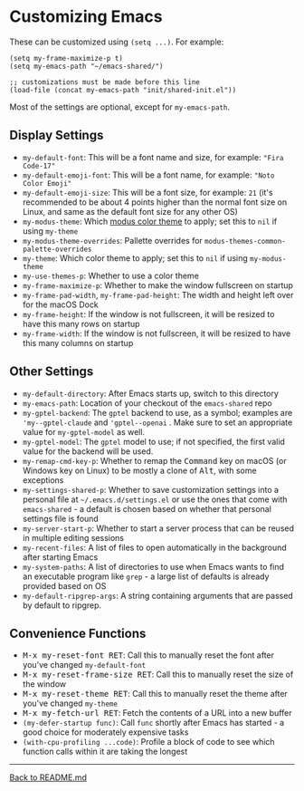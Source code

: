 # Customizing Emacs

These can be customized using `(setq ...)`. For example:

```elisp
(setq my-frame-maximize-p t)
(setq my-emacs-path "~/emacs-shared/")

;; customizations must be made before this line
(load-file (concat my-emacs-path "init/shared-init.el"))
```

Most of the settings are optional, except for `my-emacs-path`.

## Display Settings

* `my-default-font`: This will be a font name and size, for example: `"Fira Code-17"`
* `my-default-emoji-font`: This will be a font name, for example: `"Noto Color Emoji"`
* `my-default-emoji-size`: This will be a font size, for example: `21` (it's recommended to be about 4 points higher than the normal font size on Linux, and same as the default font size for any other OS)
* `my-modus-theme`: Which [modus color theme](https://protesilaos.com/emacs/modus-themes-pictures) to apply; set this to `nil` if using `my-theme`
* `my-modus-theme-overrides`: Pallette overrides for `modus-themes-common-palette-overrides`
* `my-theme`: Which color theme to apply; set this to `nil` if using `my-modus-theme`
* `my-use-themes-p`: Whether to use a color theme
* `my-frame-maximize-p`: Whether to make the window fullscreen on startup
* `my-frame-pad-width`, `my-frame-pad-height`: The width and height left over for the macOS Dock
* `my-frame-height`: If the window is not fullscreen, it will be resized to have this many rows on startup
* `my-frame-width`: If the window is not fullscreen, it will be resized to have this many columns on startup

## Other Settings

* `my-default-directory`: After Emacs starts up, switch to this directory
* `my-emacs-path`: Location of your checkout of the `emacs-shared` repo
* `my-gptel-backend`: The `gptel` backend to use, as a symbol; examples are `'my--gptel-claude` and `'gptel--openai` . Make sure to set an appropriate value for `my-gptel-model` as well.
* `my-gptel-model`: The `gptel` model to use; if not specified, the first valid value for the backend will be used.
* `my-remap-cmd-key-p`: Whether to remap the <kbd>Command</kbd> key on macOS (or Windows key on Linux) to be mostly a clone of <kbd>Alt</kbd>, with some exceptions
* `my-settings-shared-p`: Whether to save customization settings into a personal file at `~/.emacs.d/settings.el` or use the ones that come with `emacs-shared` - a default is chosen based on whether that personal settings file is found
* `my-server-start-p`: Whether to start a server process that can be reused in multiple editing sessions
* `my-recent-files`: A list of files to open automatically in the background after starting Emacs
* `my-system-paths`: A list of directories to use when Emacs wants to find an executable program like `grep` - a large list of defaults is already provided based on OS
* `my-default-ripgrep-args`: A string containing arguments that are passed by default to ripgrep.

## Convenience Functions

* <kbd>M-x my-reset-font RET</kbd>: Call this to manually reset the font after you've changed `my-default-font`
* <kbd>M-x my-reset-frame-size RET</kbd>: Call this to manually reset the size of the window
* <kbd>M-x my-reset-theme RET</kbd>: Call this to manually reset the theme after you've changed `my-theme`
* <kbd>M-x my-fetch-url RET</kbd>: Fetch the contents of a URL into a new buffer
* `(my-defer-startup func)`: Call `func` shortly after Emacs has started - a good choice for moderately expensive tasks
* `(with-cpu-profiling ...code)`: Profile a block of code to see which function calls within it are taking the longest

---

[Back to README.md](../README.md#documentation)
